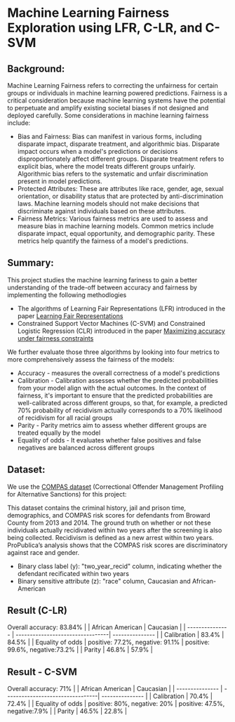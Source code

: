 # Machine Learning Fairness Exploration using LFR, C-LR, and C-SVM

## Background: 
Machine Learning Fairness refers to correcting the unfairness for certain groups or individuals in machine learning powered predictions. Fairness is a 
critical consideration because machine learning systems have the potential to perpetuate and amplify existing societal biases if not designed and deployed carefully.
Some considerations in machine learning fairness include:
* Bias and Fairness: Bias can manifest in various forms, including disparate impact, disparate treatment, and algorithmic bias. Disparate impact occurs when a model's predictions or decisions disproportionately affect different groups. Disparate treatment refers to explicit bias, where the model treats different groups unfairly. Algorithmic bias refers to the systematic and unfair discrimination present in model predictions.
* Protected Attributes: These are attributes like race, gender, age, sexual orientation, or disability status that are protected by anti-discrimination laws. Machine learning models should not make decisions that discriminate against individuals based on these attributes.
* Fairness Metrics: Various fairness metrics are used to assess and measure bias in machine learning models. Common metrics include disparate impact, equal opportunity, and demographic parity. These metrics help quantify the fairness of a model's predictions.

## Summary: 
This project studies the machine learning fariness to gain a better understanding of the trade-off between accuracy and fairness by implementing the following methodlogies

* The algorithms of Learning Fair Representations (LFR) introduced in the paper [Learning Fair Representations](http://proceedings.mlr.press/v28/zemel13.html) 
* Constrained Support Vector Machines (C-SVM) and Constrained Logistic Regression (CLR) introduced in the paper [Maximizing accuracy under fairness constraints](https://arxiv.org/abs/1507.05259 ) 

We further evaluate those three algorithms by looking into four metrics to more comprehensively assess the fairness of the models: 
* Accuracy - measures the overall correctness of a model's predictions
* Calibration - Calibration assesses whether the predicted probabilities from your model align with the actual outcomes. In the context of fairness, it's important to ensure that the predicted probabilities are well-calibrated across different groups, so that, for example, a predicted 70% probability of recidivism actually corresponds to a 70% likelihood of recidivism for all racial groups
* Parity - Parity metrics aim to assess whether different groups are treated equally by the model
* Equality of odds -  It evaluates whether false positives and false negatives are balanced across different groups

## Dataset:
We use the [COMPAS dataset](https://www.propublica.org/datastore/dataset/compas-recidivism-risk-score-data-and-analysis) (Correctional Offender Management Profiling for Alternative Sanctions) for this project: 

This dataset contains  the criminal history, jail and prison time, demographics, and COMPAS risk scores for defendants from Broward County from 2013 and 2014. The ground truth on whether 
or not these individuals actually recidivated within two years after the screening is also being collected. Recidivism is defined as a new arrest within two years. ProPublica’s analysis shows that the COMPAS risk scores are discriminatory against race and gender.

* Binary class label (y): "two_year_recid" column, indicating whether the defendant recificated within two years
* Binary sensitive attribute (z): "race" column, Caucasian and African-American

## Result (C-LR)
Overall accuracy: 83.84% 
|                  | African American                 | Caucasian       |
| ---------------  | ---------------------------------| --------------- |
| Calibration      | 83.4%                            | 84.5%           |
| Equality of odds | positive: 77.2%, negative: 91.1% | positive: 99.6%, negative:73.2% |
| Parity           | 46.8%                            | 57.9%           |

## Result - C-SVM
Overall accuracy: 71%
|                  | African American                 | Caucasian       |
| ---------------  | ---------------------------------| --------------- |
| Calibration      | 70.4%                            | 72.4%           |
| Equality of odds | positive: 80%, negative: 20%     | positive: 47.5%, negative:7.9% |
| Parity           | 46.5%                            | 22.8%           |



  
